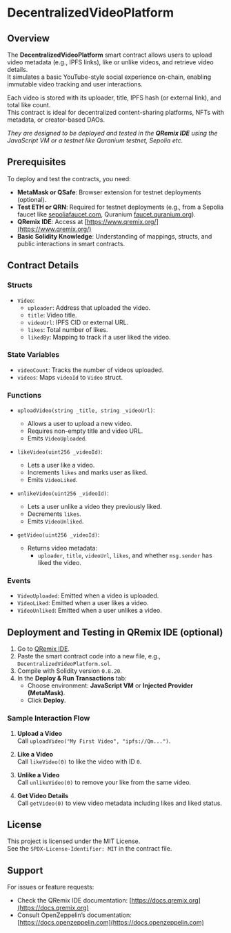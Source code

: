 # DecentralizedVideoPlatform

## Overview

The **DecentralizedVideoPlatform** smart contract allows users to upload video metadata (e.g., IPFS links), like or unlike videos, and retrieve video details.  
It simulates a basic YouTube-style social experience on-chain, enabling immutable video tracking and user interactions.

Each video is stored with its uploader, title, IPFS hash (or external link), and total like count.  
This contract is ideal for decentralized content-sharing platforms, NFTs with metadata, or creator-based DAOs.

*They are designed to be deployed and tested in the **QRemix IDE** using the JavaScript VM or a testnet like Quranium testnet, Sepolia etc.*

## Prerequisites

To deploy and test the contracts, you need:

- **MetaMask or QSafe**: Browser extension for testnet deployments (optional).
- **Test ETH or QRN**: Required for testnet deployments (e.g., from a Sepolia faucet like [sepoliafaucet.com](https://sepoliafaucet.com/), Quranium [faucet.quranium.org](https://faucet.quranium.org/)).
- **QRemix IDE**: Access at [https://www.qremix.org/](https://www.qremix.org/)
- **Basic Solidity Knowledge**: Understanding of mappings, structs, and public interactions in smart contracts.

## Contract Details

### Structs

- `Video`:
  - `uploader`: Address that uploaded the video.
  - `title`: Video title.
  - `videoUrl`: IPFS CID or external URL.
  - `likes`: Total number of likes.
  - `likedBy`: Mapping to track if a user liked the video.

### State Variables

- `videoCount`: Tracks the number of videos uploaded.
- `videos`: Maps `videoId` to `Video` struct.

### Functions

- `uploadVideo(string _title, string _videoUrl)`:
  - Allows a user to upload a new video.
  - Requires non-empty title and video URL.
  - Emits `VideoUploaded`.

- `likeVideo(uint256 _videoId)`:
  - Lets a user like a video.
  - Increments `likes` and marks user as liked.
  - Emits `VideoLiked`.

- `unlikeVideo(uint256 _videoId)`:
  - Lets a user unlike a video they previously liked.
  - Decrements `likes`.
  - Emits `VideoUnliked`.

- `getVideo(uint256 _videoId)`:
  - Returns video metadata:
    - `uploader`, `title`, `videoUrl`, `likes`, and whether `msg.sender` has liked the video.

### Events

- `VideoUploaded`: Emitted when a video is uploaded.
- `VideoLiked`: Emitted when a user likes a video.
- `VideoUnliked`: Emitted when a user unlikes a video.

## Deployment and Testing in QRemix IDE (optional)

1. Go to [QRemix IDE](https://www.qremix.org/).
2. Paste the smart contract code into a new file, e.g., `DecentralizedVideoPlatform.sol`.
3. Compile with Solidity version `0.8.20`.
4. In the **Deploy & Run Transactions** tab:
   - Choose environment: **JavaScript VM** or **Injected Provider (MetaMask)**.
   - Click **Deploy**.

### Sample Interaction Flow

1. **Upload a Video**  
   Call `uploadVideo("My First Video", "ipfs://Qm...")`.

2. **Like a Video**  
   Call `likeVideo(0)` to like the video with ID `0`.

3. **Unlike a Video**  
   Call `unlikeVideo(0)` to remove your like from the same video.

4. **Get Video Details**  
   Call `getVideo(0)` to view video metadata including likes and liked status.

## License

This project is licensed under the MIT License.  
See the `SPDX-License-Identifier: MIT` in the contract file.

## Support

For issues or feature requests:

- Check the QRemix IDE documentation: [https://docs.qremix.org](https://docs.qremix.org)
- Consult OpenZeppelin’s documentation: [https://docs.openzeppelin.com](https://docs.openzeppelin.com)

